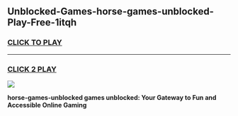 
## Unblocked-Games-horse-games-unblocked-Play-Free-1itqh
<h3>
<a href="https://premium76.site?title=horse-games-unblocked&ref=10A">CLICK TO PLAY</a></h3>
<hr>

<h3>
<a href="https://premium76.site?title=horse-games-unblocked&ref=10A">CLICK 2 PLAY</a>
  
</h3>

<a href="https://premium76.site?title=horse-games-unblocked&ref=10A"><img src="https://clearcache.store/games.png"></a>


**horse-games-unblocked games unblocked: Your Gateway to Fun and Accessible Online Gaming**
